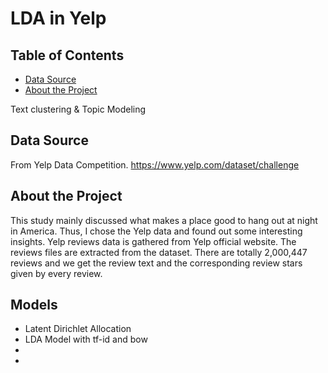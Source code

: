 # LDA in Yelp


<!-- TABLE OF CONTENTS -->
## Table of Contents
* [Data Source](#data-source)
* [About the Project](#about-the-project)


Text clustering & Topic Modeling

## Data Source
From Yelp Data Competition. https://www.yelp.com/dataset/challenge

## About the Project
This study mainly discussed what makes a place good to hang out at night in America. Thus, I chose the Yelp data and found out some interesting insights. Yelp reviews data is gathered from Yelp official website. The reviews files are extracted from the dataset. There are totally 2,000,447 reviews and we get the review text and the corresponding review stars given by every review. 


## Models
- Latent Dirichlet Allocation
- LDA Model with tf-id and bow
- 
- 


